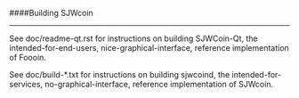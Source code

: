 ####Building SJWcoin

----

See doc/readme-qt.rst for instructions on building SJWCoin-Qt,
the intended-for-end-users, nice-graphical-interface, reference
implementation of Foooin.

See doc/build-*.txt for instructions on building sjwcoind,
the intended-for-services, no-graphical-interface, reference
implementation of SJWcoin.
